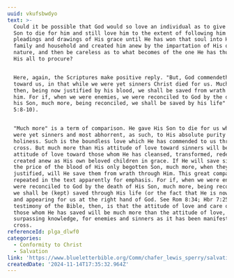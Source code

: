 ```yaml
---
uuid: vkufsbwdyo
text: >-
  Could it be possible that God would so love an individual as to give His only
  Son to die for him and still love him to the extent of following him with the
  pleadings and drawings of His grace until He has won that soul into His own
  family and household and created him anew by the impartation of His own divine
  nature, and then be careless as to what becomes of the one He has thus given
  His all to procure?


  Here, again, the Scriptures make positive reply. "But, God commendeth his love
  toward us, in that while we were yet sinners Christ died for us. Much more
  then, being now justified by his blood, we shall be saved from wrath through
  him. For if, when we were enemies, we were reconciled to God by the death of
  his Son, much more, being reconciled, we shall be saved by his life" (Rom
  5:8-10).


  "Much more" is a term of comparison. He gave His Son to die for us while we
  were yet sinners and most abhorrent, as such, to His absolute purity and
  holiness. Such is the boundless love which He has commended to us through the
  cross. But much more than His attitude of love toward sinners will be His
  attitude of love toward those whom He has cleansed, transformed, redeemed and
  created anew as His own beloved children in grace. If He will save sinners at
  the price of the blood of His only begotten Son, much more, when they are
  justified, will He save them from wrath through Him. This great comparison is
  repeated in the text apparently for emphasis. For if, when we were enemies, we
  were reconciled to God by the death of His Son, much more, being reconciled,
  we shall be (kept) saved through His life (or the fact that He is now alive
  and appearing for us at the right hand of God. See Rom 8:34; Hbr 7:25). The
  testimony of the Bible, then, is that the attitude of love and care of God for
  those whom He has saved will be much more than the attitude of love,
  surpassing knowledge, for enemies and sinners as it has been manifested in the
  cross.
referenceId: plga_dlwf0
categories:
  - Conformity to Christ
  - Salvation
link: 'https://www.blueletterbible.org/Comm/chafer_lewis_sperry/salvation/salv11.cfm'
createdDate: '2024-11-14T17:35:32.964Z'
---
```



